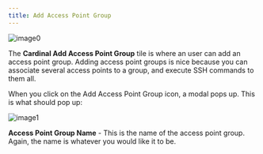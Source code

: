```yaml
---
title: Add Access Point Group
---
```


![image0](http://cardinal.mcclunetechnologies.net/wp-content/uploads/2017/09/img_59c9ae0131b84.png)

The **Cardinal Add Access Point Group** tile is where an user can add an
access point group. Adding access point groups is nice because you can
associate several access points to a group, and execute SSH commands to
them all.

When you click on the Add Access Point Group icon, a modal pops up. This
is what should pop up:

![image1](http://cardinal.mcclunetechnologies.net/wp-content/uploads/2017/09/img_59c9ae702f3c3.png)

**Access Point Group Name** - This is the name of the access point
group. Again, the name is whatever you would like it to be.
